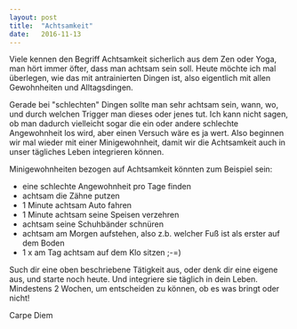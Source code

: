 ```yaml
---
layout: post
title:  "Achtsamkeit"
date:   2016-11-13
---
```

Viele kennen den Begriff Achtsamkeit sicherlich aus dem Zen oder Yoga, man hört immer öfter, dass man achtsam sein soll.
Heute möchte ich mal überlegen, wie das mit antrainierten Dingen ist, also eigentlich mit allen Gewohnheiten und Alltagsdingen.

Gerade bei "schlechten" Dingen sollte man sehr achtsam sein, wann, wo, und durch welchen Trigger man dieses oder jenes tut.
Ich kann nicht sagen, ob man dadurch vielleicht sogar die ein oder andere schlechte Angewohnheit los wird, aber einen Versuch wäre es ja wert.
Also beginnen wir mal wieder mit einer Minigewohnheit, damit wir die Achtsamkeit auch in unser tägliches Leben integrieren können.

Minigewohnheiten bezogen auf Achtsamkeit könnten zum Beispiel sein:

<ul>
<li> eine schlechte Angewohnheit pro Tage finden </li>
	<li> achtsam die Zähne putzen</li>
	<li> 1 Minute achtsam Auto fahren</li>
	<li> 1 Minute achtsam seine Speisen verzehren</li>
	<li> achtsam seine Schuhbänder schnüren</li>
	<li> achtsam am Morgen aufstehen, also z.b. welcher Fuß ist als erster auf dem Boden </li>
	<li> 1 x am Tag achtsam auf dem Klo sitzen ;-=)</li> </ul>


Such dir eine oben beschriebene Tätigkeit aus, oder denk dir eine eigene aus, und starte noch heute. Und integriere sie täglich in dein Leben.
Mindestens 2 Wochen, um entscheiden zu können, ob es was bringt oder nicht!

Carpe Diem


